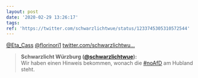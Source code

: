 ```yaml
---
layout: post
date: '2020-02-29 13:26:17'
tags: 
ref: 'https://twitter.com/schwarzlichtwue/status/1233745305310572544'
---
```

[@Eta_Cass](https://twitter.com/Eta_Cass) [@florinori1](https://twitter.com/florinori1) [twitter.com/schwarzlichtwu…](https://twitter.com/schwarzlichtwue/status/1233745267293347840?s=19)
> <b>Schwarzlicht Würzburg ([@schwarzlichtwue](https://twitter.com/schwarzlichtwue)):</b>  
>Wir haben einen Hinweis bekommen, wonach die [#noAfD](/t/noafd) am Hubland steht.  

